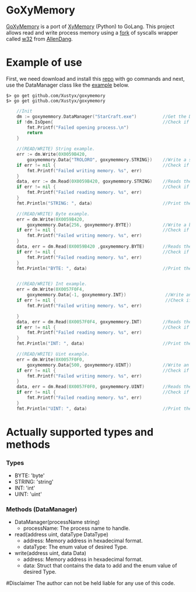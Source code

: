 # GoXyMemory
[GoXyMemory][git-goxymemory-url] is a port of [XyMemory][git-xymemory-url] (Python) to GoLang.
This project allows read and write process memory using a [fork][git-w32-fork-url] of syscalls wrapper called
[w32][git-w32-url] from [AllenDang][git-allen-url].

# Example of use
First, we need download and install this [repo][git-goxymemory-url] with go commands and next, use the DataManager
class like the [example][git-goxymemory-example-url] below.

```
$> go get github.com/Xustyx/goxymemory
$> go get github.com/Xustyx/goxymemory
```

```go
    //Init
    dm := goxymemmory.DataManager("StarCraft.exe") 	        //Get the DataManager with the process passed.
	if !dm.IsOpen{				                            //Check if process was opened.
		fmt.Printf("Failed opening process.\n")
		return
	}

	//(READ/WRITE) String example.
	err := dm.Write(0X0059B420,
		goxymemmory.Data{"TROLORO", goxymemmory.STRING})	//Write a string.
	if err != nil {							                //Check if not failed.
		fmt.Printf("Failed writing memory. %s", err)
	}
	data, err := dm.Read(0X0059B420, goxymemmory.STRING)	//Reads the string.
	if err != nil {						                    //Check if not failed.
		fmt.Printf("Failed reading memory. %s", err)
	}
	fmt.Println("STRING: ", data)					        //Print the value.

	//(READ/WRITE) Byte example.
	err = dm.Write(0X0059B420,
		goxymemmory.Data{256, goxymemmory.BYTE})		    //Write a byte.
	if err != nil {							                //Check if not failed.
		fmt.Printf("Failed writing memory. %s", err)
	}
	data, err = dm.Read(0X0059B420 ,goxymemmory.BYTE)		//Reads the byte.
	if err != nil {							                //Check if not failed.
		fmt.Printf("Failed reading memory. %s", err)
	}
	fmt.Println("BYTE: ", data)				            	//Print the value.


	//(READ/WRITE) Int example.
	err = dm.Write(0X0057F0F4,
		goxymemmory.Data{-1, goxymemmory.INT})			     //Write an int.
	if err != nil {							                 //Check if not failed.
		fmt.Printf("Failed writing memory. %s", err)

	}
	data, err = dm.Read(0X0057F0F4, goxymemmory.INT)		//Reads the int.
	if err != nil {						                	//Check if not failed.
		fmt.Printf("Failed reading memory. %s", err)
	}
	fmt.Println("INT: ", data)					            //Print the value.

	//(READ/WRITE) Uint example.
	err = dm.Write(0X0057F0F0,
		goxymemmory.Data{500, goxymemmory.UINT})	    	//Write an uint.
	if err != nil {							                //Check if not failed.
		fmt.Printf("Failed writing memory. %s", err)
	}
	data, err = dm.Read(0X0057F0F0, goxymemmory.UINT)		//Reads the uint.
	if err != nil {						                	//Check if not failed.
		fmt.Printf("Failed reading memory. %s", err)
	}
	fmt.Println("UINT: ", data)					            //Print the value.
```

# Actually supported types and methods
### Types
- BYTE: 'byte'
- STRING: 'string'
- INT: 'int'
- UINT: 'uint'

### Methods (DataManager)
* DataManager(processName string)
  * processName: The process name to handle.
* read(address uint, dataType DataType)
  * address: Memory address in hexadecimal format.
  * dataType: The enum value of desired Type.
* write(address uint, data Data)
  * address: Memory address in hexadecimal format.
  * data: Struct that contains the data to add and the enum value of desired Type.

#Disclaimer
The author can not be held liable for any use of this code.

[git-goxymemory-example-url]: <https://github.com/Xustyx/goxymemory/tree/master/example>
[git-goxymemory-url]: <https://github.com/Xustyx/goxymemory>
[git-xymemory-url]: <https://github.com/Xustyx/xymemory>
[git-w32-url]: <https://github.com/AllenDang/w32>
[git-allen-url]: <https://github.com/AllenDang/w32>
[git-w32-fork-url]: <https://github.com/Xustyx/w32>